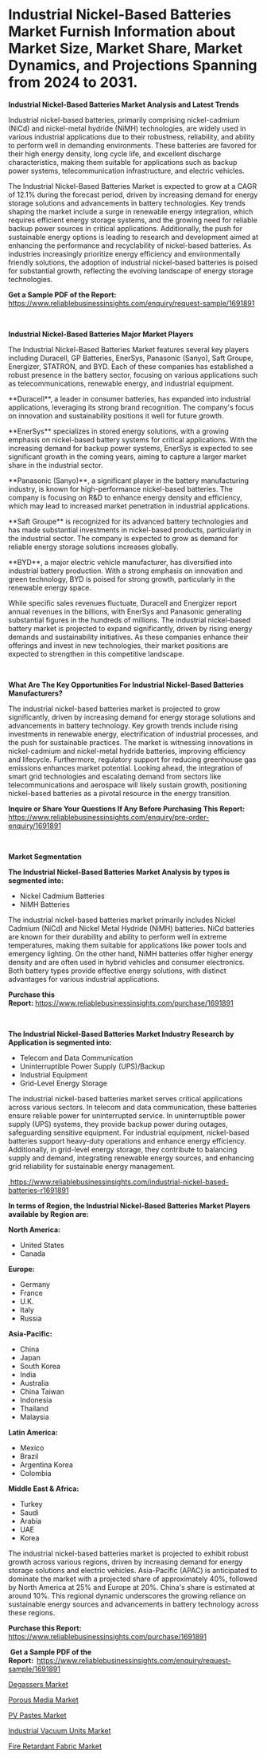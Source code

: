 <p><h1>Industrial Nickel-Based Batteries Market Furnish Information about Market Size, Market Share, Market Dynamics, and Projections Spanning from 2024 to 2031.</h1></p><p><strong>Industrial Nickel-Based Batteries Market Analysis and Latest Trends</strong></p>
<p><p>Industrial nickel-based batteries, primarily comprising nickel-cadmium (NiCd) and nickel-metal hydride (NiMH) technologies, are widely used in various industrial applications due to their robustness, reliability, and ability to perform well in demanding environments. These batteries are favored for their high energy density, long cycle life, and excellent discharge characteristics, making them suitable for applications such as backup power systems, telecommunication infrastructure, and electric vehicles.</p><p>The Industrial Nickel-Based Batteries Market is expected to grow at a CAGR of 12.1% during the forecast period, driven by increasing demand for energy storage solutions and advancements in battery technologies. Key trends shaping the market include a surge in renewable energy integration, which requires efficient energy storage systems, and the growing need for reliable backup power sources in critical applications. Additionally, the push for sustainable energy options is leading to research and development aimed at enhancing the performance and recyclability of nickel-based batteries. As industries increasingly prioritize energy efficiency and environmentally friendly solutions, the adoption of industrial nickel-based batteries is poised for substantial growth, reflecting the evolving landscape of energy storage technologies.</p></p>
<p><strong>Get a Sample PDF of the Report:&nbsp;</strong> <a href="https://www.reliablebusinessinsights.com/enquiry/request-sample/1691891?utm_campaign=1119&utm_medium=2&utm_source=Github&utm_content=ia&utm_term=19102024&utm_id=industrial-nickel-based-batteries">https://www.reliablebusinessinsights.com/enquiry/request-sample/1691891</a></p>
<p>&nbsp;</p>
<p><strong>Industrial Nickel-Based Batteries Major Market Players</strong></p>
<p><p>The Industrial Nickel-Based Batteries Market features several key players including Duracell, GP Batteries, EnerSys, Panasonic (Sanyo), Saft Groupe, Energizer, STATRON, and BYD. Each of these companies has established a robust presence in the battery sector, focusing on various applications such as telecommunications, renewable energy, and industrial equipment.</p><p>**Duracell**, a leader in consumer batteries, has expanded into industrial applications, leveraging its strong brand recognition. The company's focus on innovation and sustainability positions it well for future growth.</p><p>**EnerSys** specializes in stored energy solutions, with a growing emphasis on nickel-based battery systems for critical applications. With the increasing demand for backup power systems, EnerSys is expected to see significant growth in the coming years, aiming to capture a larger market share in the industrial sector.</p><p>**Panasonic (Sanyo)**, a significant player in the battery manufacturing industry, is known for high-performance nickel-based batteries. The company is focusing on R&D to enhance energy density and efficiency, which may lead to increased market penetration in industrial applications.</p><p>**Saft Groupe** is recognized for its advanced battery technologies and has made substantial investments in nickel-based products, particularly in the industrial sector. The company is expected to grow as demand for reliable energy storage solutions increases globally.</p><p>**BYD**, a major electric vehicle manufacturer, has diversified into industrial battery production. With a strong emphasis on innovation and green technology, BYD is poised for strong growth, particularly in the renewable energy space.</p><p>While specific sales revenues fluctuate, Duracell and Energizer report annual revenues in the billions, with EnerSys and Panasonic generating substantial figures in the hundreds of millions. The industrial nickel-based battery market is projected to expand significantly, driven by rising energy demands and sustainability initiatives. As these companies enhance their offerings and invest in new technologies, their market positions are expected to strengthen in this competitive landscape.</p></p>
<p>&nbsp;</p>
<p><strong>What Are The Key Opportunities For Industrial Nickel-Based Batteries Manufacturers?</strong></p>
<p><p>The industrial nickel-based batteries market is projected to grow significantly, driven by increasing demand for energy storage solutions and advancements in battery technology. Key growth trends include rising investments in renewable energy, electrification of industrial processes, and the push for sustainable practices. The market is witnessing innovations in nickel-cadmium and nickel-metal hydride batteries, improving efficiency and lifecycle. Furthermore, regulatory support for reducing greenhouse gas emissions enhances market potential. Looking ahead, the integration of smart grid technologies and escalating demand from sectors like telecommunications and aerospace will likely sustain growth, positioning nickel-based batteries as a pivotal resource in the energy transition.</p></p>
<p><strong>Inquire or Share Your Questions If Any Before Purchasing This Report:</strong> <a href="https://www.reliablebusinessinsights.com/enquiry/pre-order-enquiry/1691891?utm_campaign=1119&utm_medium=2&utm_source=Github&utm_content=ia&utm_term=19102024&utm_id=industrial-nickel-based-batteries">https://www.reliablebusinessinsights.com/enquiry/pre-order-enquiry/1691891</a></p>
<p>&nbsp;</p>
<p><strong>Market Segmentation</strong></p>
<p><strong>The Industrial Nickel-Based Batteries Market Analysis by types is segmented into:</strong></p>
<p><ul><li>Nickel Cadmium Batteries</li><li>NiMH Batteries</li></ul></p>
<p><p>The industrial nickel-based batteries market primarily includes Nickel Cadmium (NiCd) and Nickel Metal Hydride (NiMH) batteries. NiCd batteries are known for their durability and ability to perform well in extreme temperatures, making them suitable for applications like power tools and emergency lighting. On the other hand, NiMH batteries offer higher energy density and are often used in hybrid vehicles and consumer electronics. Both battery types provide effective energy solutions, with distinct advantages for various industrial applications.</p></p>
<p><strong>Purchase this Report:&nbsp;</strong><a href="https://www.reliablebusinessinsights.com/purchase/1691891?utm_campaign=1119&utm_medium=2&utm_source=Github&utm_content=ia&utm_term=19102024&utm_id=industrial-nickel-based-batteries">https://www.reliablebusinessinsights.com/purchase/1691891</a></p>
<p>&nbsp;</p>
<p><strong>The Industrial Nickel-Based Batteries Market Industry Research by Application is segmented into:</strong></p>
<p><ul><li>Telecom and Data Communication</li><li>Uninterruptible Power Supply (UPS)/Backup</li><li>Industrial Equipment</li><li>Grid-Level Energy Storage</li></ul></p>
<p><p>The industrial nickel-based batteries market serves critical applications across various sectors. In telecom and data communication, these batteries ensure reliable power for uninterrupted service. In uninterruptible power supply (UPS) systems, they provide backup power during outages, safeguarding sensitive equipment. For industrial equipment, nickel-based batteries support heavy-duty operations and enhance energy efficiency. Additionally, in grid-level energy storage, they contribute to balancing supply and demand, integrating renewable energy sources, and enhancing grid reliability for sustainable energy management.</p></p>
<p><a href="https://www.reliablebusinessinsights.com/industrial-nickel-based-batteries-r1691891?utm_campaign=1119&utm_medium=2&utm_source=Github&utm_content=ia&utm_term=19102024&utm_id=industrial-nickel-based-batteries">&nbsp;https://www.reliablebusinessinsights.com/industrial-nickel-based-batteries-r1691891</a></p>
<p><strong>In terms of Region, the Industrial Nickel-Based Batteries Market Players available by Region are:</strong></p>
<p>
    <p> <strong> North America: </strong>
        <ul>
            <li>United States</li>
            <li>Canada</li>
        </ul>
        </p> 
    <p> <strong> Europe: </strong>
        <ul>
            <li>Germany</li>
            <li>France</li>
            <li>U.K.</li>
            <li>Italy</li>
            <li>Russia</li>
        </ul>
        </p> 
    <p> <strong> Asia-Pacific: </strong>
        <ul>
            <li>China</li>
            <li>Japan</li>
            <li>South Korea</li>
            <li>India</li>
            <li>Australia</li>
            <li>China Taiwan</li>
            <li>Indonesia</li>
            <li>Thailand</li>
            <li>Malaysia</li>
        </ul>
        </p> 
    <p> <strong> Latin America: </strong>
        <ul>
            <li>Mexico</li>
            <li>Brazil</li>
            <li>Argentina Korea</li>
            <li>Colombia</li>
        </ul>
        </p> 
    <p> <strong> Middle East & Africa: </strong>
        <ul>
            <li>Turkey</li>
            <li>Saudi</li>
            <li>Arabia</li>
            <li>UAE</li>
            <li>Korea</li>
        </ul>
    </p>
    </p>
<p><p>The industrial nickel-based batteries market is projected to exhibit robust growth across various regions, driven by increasing demand for energy storage solutions and electric vehicles. Asia-Pacific (APAC) is anticipated to dominate the market with a projected share of approximately 40%, followed by North America at 25% and Europe at 20%. China's share is estimated at around 10%. This regional dynamic underscores the growing reliance on sustainable energy sources and advancements in battery technology across these regions.</p></p>
<p><strong>Purchase this Report: </strong><a href="https://www.reliablebusinessinsights.com/purchase/1691891?utm_campaign=1119&utm_medium=2&utm_source=Github&utm_content=ia&utm_term=19102024&utm_id=industrial-nickel-based-batteries">https://www.reliablebusinessinsights.com/purchase/1691891</a></p>
<p>&nbsp;<strong>Get a Sample PDF of the Report:&nbsp;&nbsp;</strong><a href="https://www.reliablebusinessinsights.com/enquiry/request-sample/1691891?utm_campaign=1119&utm_medium=2&utm_source=Github&utm_content=ia&utm_term=19102024&utm_id=industrial-nickel-based-batteries">https://www.reliablebusinessinsights.com/enquiry/request-sample/1691891</a></p>
<p><strong></strong></p>
<p><p><a href="https://www.linkedin.com/pulse/degassers-market-outlook-complete-industry-analysis-j4epc?utm_campaign=1119&utm_medium=2&utm_source=Github&utm_content=ia&utm_term=19102024&utm_id=industrial-nickel-based-batteries">Degassers Market</a></p><p><a href="https://www.linkedin.com/pulse/porous-media-market-global-share-ranking-overall-dguvc?utm_campaign=1119&utm_medium=2&utm_source=Github&utm_content=ia&utm_term=19102024&utm_id=industrial-nickel-based-batteries">Porous Media Market</a></p><p><a href="https://github.com/gabrielleq8bung/Market-Research-Report-List-1/blob/main/pv-pastes-market.md?utm_campaign=1119&utm_medium=2&utm_source=Github&utm_content=ia&utm_term=19102024&utm_id=industrial-nickel-based-batteries">PV Pastes Market</a></p><p><a href="https://issuu.com/reportprime-2/docs/industrial-vacuum-units-market-size_ec153f48efdc40?utm_campaign=1119&utm_medium=2&utm_source=Github&utm_content=ia&utm_term=19102024&utm_id=industrial-nickel-based-batteries">Industrial Vacuum Units Market</a></p><p><a href="https://github.com/sogusofer/Market-Research-Report-List-1/blob/main/fire-retardant-fabric-market.md?utm_campaign=1119&utm_medium=2&utm_source=Github&utm_content=ia&utm_term=19102024&utm_id=industrial-nickel-based-batteries">Fire Retardant Fabric Market</a></p></p>